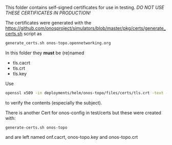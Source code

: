 This folder contains self-signed certificates for use in testing. _DO NOT USE THESE
CERTIFICATES IN PRODUCTION!_

The certificates were generated with the
https://github.com/onosproject/simulators/blob/master/pkg/certs/generate_certs.sh 
script as
```bash
generate_certs.sh onos-topo.opennetworking.org
```

In this folder they **must** be (re)named
* tls.cacrt
* tls.crt
* tls.key

Use
```bash
openssl x509 -in deployments/helm/onos-topo/files/certs/tls.crt -text -noout
```
to verify the contents (especially the subject).

There is another Cert for onos-config in test/certs but these were created with:
```
generate-certs.sh onos-topo
```
and are left named onf.cacrt, onos-topo.key and onos-topo.crt